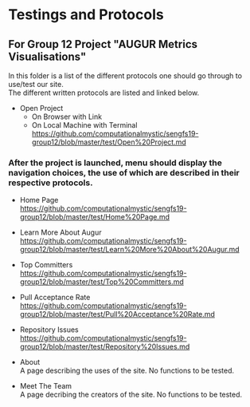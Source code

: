 # Testings and Protocols
## For Group 12 Project "AUGUR Metrics Visualisations"

In this folder is a list of the different protocols one should go through to use/test our site.  
The different written protocols are listed and linked below.    

 - Open Project  
    - On Browser with Link  
    - On Local Machine with Terminal  
  https://github.com/computationalmystic/sengfs19-group12/blob/master/test/Open%20Project.md

### After the project is launched, menu should display the navigation choices, the use of which are described in their respective protocols. 

- Home Page  
  https://github.com/computationalmystic/sengfs19-group12/blob/master/test/Home%20Page.md

- Learn More About Augur  
  https://github.com/computationalmystic/sengfs19-group12/blob/master/test/Learn%20More%20About%20Augur.md

- Top Committers   
  https://github.com/computationalmystic/sengfs19-group12/blob/master/test/Top%20Committers.md

- Pull Acceptance Rate    
  https://github.com/computationalmystic/sengfs19-group12/blob/master/test/Pull%20Acceptance%20Rate.md
  
- Repository Issues  
  https://github.com/computationalmystic/sengfs19-group12/blob/master/test/Repository%20Issues.md

- About  
  A page describing the uses of the site.  No functions to be tested.
  
- Meet The Team  
  A page decribing the creators of the site.  No functions to be tested.
